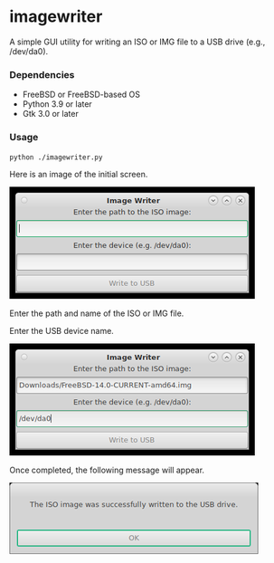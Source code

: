 # imagewriter

A simple GUI utility for writing an ISO or IMG file to a USB drive (e.g., /dev/da0).

### Dependencies
* FreeBSD or FreeBSD-based OS
* Python 3.9 or later
* Gtk 3.0 or later

### Usage

```
python ./imagewriter.py
```

Here is an image of the initial screen.

![Initial screen](images/ImageWriter-1.png)

Enter the path and name of the ISO or IMG file.

Enter the USB device name.

![Enter path to ISO image](images/ImageWriter-2.png)

Once completed, the following message will appear.

![Successfully written](images/ImageWriter-3.png)
